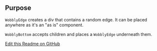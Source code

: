 ## Purpose
`WobblyEdge` creates a div that contains a random edge. It can be placed anywhere as it's an "as is" component.

`WobblyBottom` accepts children and places a `WobblyEdge` underneath them.

[Edit this Readme on GitHub](https://github.com/wellcomecollection/wellcomecollection.org/edit/main/common/views/components/WobblyEdge/README.md)

